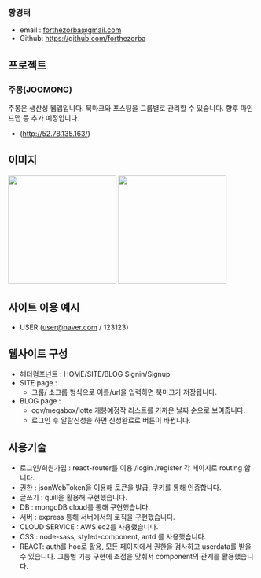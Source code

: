 
### 황경태
- email : forthezorba@gmail.com
- Github: https://github.com/forthezorba

## 프로젝트

### 주몽(JOOMONG)
주몽은 생산성 웹앱입니다. 북마크와 포스팅을 그룹별로 관리할 수 있습니다. 향후 마인드맵 등 추가 예정입니다.

- (http://52.78.135.163/)

## 이미지
<div>
<img src="https://joomongimage.s3.ap-northeast-2.amazonaws.com/linkCapture.jpg" width="220px" >
<img src="https://joomongimage.s3.ap-northeast-2.amazonaws.com/blogCapture.jpg" width="220px" >
</div>

## 사이트 이용 예시
- USER (user@naver.com / 123123)   

## 웹사이트 구성
- 헤더컴포넌트 : HOME/SITE/BLOG           Signin/Signup
- SITE page : 
   - 그룹/ 소그룹 형식으로 이름/url을 입력하면 북마크가 저장됩니다.
- BLOG page : 
   - cgv/megabox/lotte 개봉예정작 리스트를 가까운 날짜 순으로 보여줍니다.
   - 로그인 후 알람신청을 하면 신청완료로 버튼이 바뀝니다.

## 사용기술
- 로그인/회원가입 : react-router를 이용 /login /register 각 페이지로 routing 합니다.
- 권한 : jsonWebToken을 이용해 토큰을 발급, 쿠키를 통해 인증합니다.
- 글쓰기 : quill을 활용해 구현했습니다.
- DB : mongoDB cloud를 통해 구현했습니다.
- 서버 : express 통해 서버에서의 로직을 구현했습니다.
- CLOUD SERVICE : AWS ec2를 사용했습니다.
- CSS : node-sass, styled-component, antd 를 사용했습니다.
- REACT: auth를 hoc로 활용, 모든 페이지에서 권한을 검사하고 userdata를 받을 수 있습니다. 그룹별 기능 구현에 초점을 맞춰서 component의 관계를 활용했습니다.


